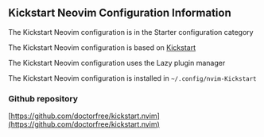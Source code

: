 ## Kickstart Neovim Configuration Information

The Kickstart Neovim configuration is in the Starter configuration category

The Kickstart Neovim configuration is based on [Kickstart](https://github.com/nvim-lua/kickstart.nvim)

The Kickstart Neovim configuration uses the Lazy plugin manager

The Kickstart Neovim configuration is installed in `~/.config/nvim-Kickstart`

### Github repository

[https://github.com/doctorfree/kickstart.nvim](https://github.com/doctorfree/kickstart.nvim)

